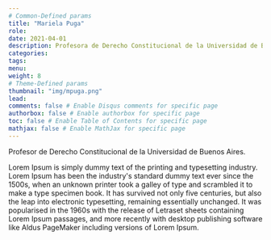 ```yaml
---
# Common-Defined params
title: "Mariela Puga"
role: 
date: 2021-04-01
description: Profesora de Derecho Constitucional de la Universidad de Buenos Aires
categories:
tags:
menu: 
weight: 8
# Theme-Defined params
thumbnail: "img/mpuga.png"
lead: 
comments: false # Enable Disqus comments for specific page
authorbox: false # Enable authorbox for specific page
toc: false # Enable Table of Contents for specific page
mathjax: false # Enable MathJax for specific page
---
```


Profesor de Derecho Constitucional de la Universidad de Buenos Aires.

Lorem Ipsum is simply dummy text of the printing and typesetting industry. Lorem Ipsum has been the industry's standard dummy text ever since the 1500s, when an unknown printer took a galley of type and scrambled it to make a type specimen book. It has survived not only five centuries, but also the leap into electronic typesetting, remaining essentially unchanged. It was popularised in the 1960s with the release of Letraset sheets containing Lorem Ipsum passages, and more recently with desktop publishing software like Aldus PageMaker including versions of Lorem Ipsum.

